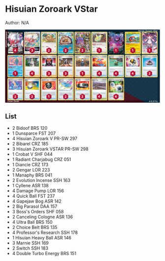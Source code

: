 # Hisuian Zoroark VStar

Author: N/A

![decklist](../../!Images/Standard/3SWSH-CRZ/Hisuian%20Zoroark%20VStar.PNG)

## List
* 2 Bidoof BRS 120
* 1 Dunsparce FST 207
* 4 Hisuian Zoroark V PR-SW 297
* 2 Bibarel CRZ 185
* 3 Hisuian Zoroark VSTAR PR-SW 298
* 1 Crobat V SHF 044
* 1 Radiant Charjabug CRZ 051
* 1 Diancie CRZ 173
* 2 Gengar LOR 223
* 1 Manaphy BRS 041
* 2 Evolution Incense SSH 163
* 1 Cyllene ASR 138
* 4 Damage Pump LOR 156
* 4 Quick Ball FST 237
* 4 Gapejaw Bog ASR 142
* 2 Big Parasol DAA 157
* 3 Boss's Orders SHF 058
* 2 Canceling Cologne ASR 136
* 4 Ultra Ball BRS 150
* 2 Choice Belt BRS 135
* 4 Professor's Research SSH 178
* 1 Hisuian Heavy Ball ASR 146
* 3 Marnie SSH 169
* 2 Switch SSH 183
* 4 Double Turbo Energy BRS 151
